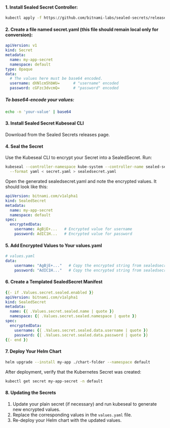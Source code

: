 #### 1. Install Sealed Secret Controller:
```bash
kubectl apply -f https://github.com/bitnami-labs/sealed-secrets/releases/download/<VERSION>/controller.yaml
```

#### 2. Create a file named secret.yaml (this file should remain local only for conversion):
```yaml
apiVersion: v1
kind: Secret
metadata:
  name: my-app-secret
  namespace: default
type: Opaque
data:
  # The values here must be base64 encoded.
  username: dXNlcm5hbWU=      # "username" encoded
  password: cGFzc3dvcmQ=      # "password" encoded
```
##### To base64-encode your values:
```bash
echo -n 'your-value' | base64
```

#### 3. Install Sealed Secret Kubeseal CLI
Download from the Sealed Secrets releases page.

#### 4. Seal the Secret
Use the Kubeseal CLI to encrypt your Secret into a SealedSecret. Run:
```bash
kubeseal --controller-namespace kube-system --controller-name sealed-secrets \
  --format yaml < secret.yaml > sealedsecret.yaml
```
Open the generated sealedsecret.yaml and note the encrypted values. It should look like this:
```yaml
apiVersion: bitnami.com/v1alpha1
kind: SealedSecret
metadata:
  name: my-app-secret
  namespace: default
spec:
  encryptedData:
    username: AgBjE+...   # Encrypted value for username
    password: AdIC1H...   # Encrypted value for password
```

#### 5. Add Encrypted Values to Your values.yaml

```yaml
# values.yaml
data:
    username: "AgBjE+..."   # Copy the encrypted string from sealedsecret.yaml
    password: "AdIC1H..."   # Copy the encrypted string from sealedsecret.yaml
```

#### 6. Create a Templated SealedSecret Manifest
```yaml
{{- if .Values.secret.sealed.enabled }}
apiVersion: bitnami.com/v1alpha1
kind: SealedSecret
metadata:
  name: {{ .Values.secret.sealed.name | quote }}
  namespace: {{ .Values.secret.sealed.namespace | quote }}
spec:
  encryptedData:
    username: {{ .Values.secret.sealed.data.username | quote }}
    password: {{ .Values.secret.sealed.data.password | quote }}
{{- end }}
```

#### 7. Deploy Your Helm Chart
```bash
helm upgrade --install my-app ./chart-folder --namespace default
```
After deployment, verify that the Kubernetes Secret was created:
```bash
kubectl get secret my-app-secret -n default
```

#### 8. Updating the Secrets
1. Update your plain secret (if necessary) and run kubeseal to generate new encrypted values.
2. Replace the corresponding values in the `values.yaml` file.
3. Re-deploy your Helm chart with the updated values.